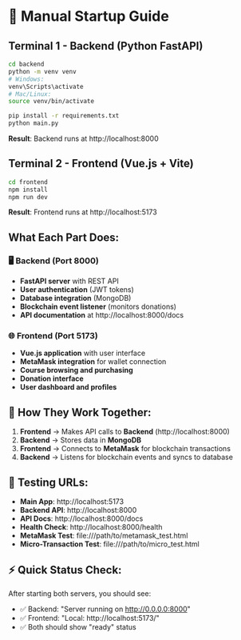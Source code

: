 # 🚀 Manual Startup Guide

## Terminal 1 - Backend (Python FastAPI)
```bash
cd backend
python -m venv venv
# Windows:
venv\Scripts\activate
# Mac/Linux:
source venv/bin/activate

pip install -r requirements.txt
python main.py
```
**Result**: Backend runs at http://localhost:8000

## Terminal 2 - Frontend (Vue.js + Vite)
```bash
cd frontend
npm install
npm run dev
```
**Result**: Frontend runs at http://localhost:5173

## What Each Part Does:

### 🖥️ **Backend (Port 8000)**
- **FastAPI server** with REST API
- **User authentication** (JWT tokens)
- **Database integration** (MongoDB)
- **Blockchain event listener** (monitors donations)
- **API documentation** at http://localhost:8000/docs

### 🌐 **Frontend (Port 5173)**
- **Vue.js application** with user interface
- **MetaMask integration** for wallet connection
- **Course browsing and purchasing**
- **Donation interface**
- **User dashboard and profiles**

## 🔗 **How They Work Together:**

1. **Frontend** → Makes API calls to **Backend** (http://localhost:8000)
2. **Backend** → Stores data in **MongoDB**
3. **Frontend** → Connects to **MetaMask** for blockchain transactions
4. **Backend** → Listens for blockchain events and syncs to database

## 🧪 **Testing URLs:**

- **Main App**: http://localhost:5173
- **Backend API**: http://localhost:8000
- **API Docs**: http://localhost:8000/docs
- **Health Check**: http://localhost:8000/health
- **MetaMask Test**: file:///path/to/metamask_test.html
- **Micro-Transaction Test**: file:///path/to/micro_test.html

## ⚡ **Quick Status Check:**

After starting both servers, you should see:
- ✅ Backend: "Server running on http://0.0.0.0:8000"
- ✅ Frontend: "Local: http://localhost:5173/"
- ✅ Both should show "ready" status
